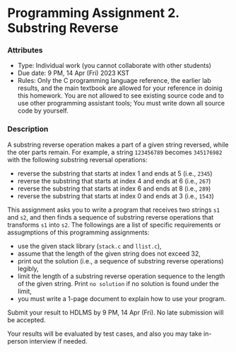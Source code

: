 # Programming Assignment 2. Substring Reverse

### Attributes
* Type: Individual work (you cannot collaborate with other students)
* Due date: 9 PM, 14 Apr (Fri) 2023 KST
* Rules: Only the C programming language reference, the earlier lab results, and the main textbook are allowed for your reference in doinig this homework. You are not allowed to see existing source code and to use other programming assistant tools; You must write down all source code by yourself.

### Description

A substring reverse operation makes a part of a given string reversed, while the oter parts remain. For example, a string `123456789` becomes `345176982` with the following substring reversal operations:

* reverse the substring that starts at index 1 and ends at 5 (i.e., `2345`)
* reverse the substring that starts at index 4 and ends at 6 (i.e., `267`)
* reverse the substring that starts at index 6 and ends at 8 (i.e., `289`)
* reverse the substring that starts at index 0 and ends at 3 (i.e., `1543`)

This assignment asks you to write a program that receives two strings `s1` and `s2`, and then finds a sequence of substring reverse operations that transforms `s1` into `s2`. 
The followings are a list of specific requirements or assugmptions of this programming assignments:
* use the given stack library (`stack.c` and `llist.c`),
* assume that the length of the given string does not exceed 32,
* print out the solution (i.e., a sequence of substring reverse operations) legibly,
* limit the length of a substring reverse operation sequence to the length of the given string. Print `no solution` if  no solution is found under the limit, 
* you must write a 1-page document to explain how to use your program.

Submit your result to HDLMS by 9 PM, 14 Apr (Fri). No late submission will be accepted.

Your results will be evaluated by test cases, and also you may take in-person interview if needed. 
